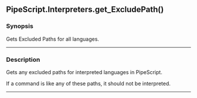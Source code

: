 PipeScript.Interpreters.get_ExcludePath()
-----------------------------------------

### Synopsis
Gets Excluded Paths for all languages.

---

### Description

Gets any excluded paths for interpreted languages in PipeScript.

If a command is like any of these paths, it should not be interpreted.

---
